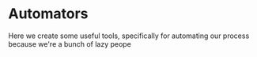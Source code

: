 # Automators
Here we create some useful tools, specifically for automating our process because we're a bunch of lazy peope
